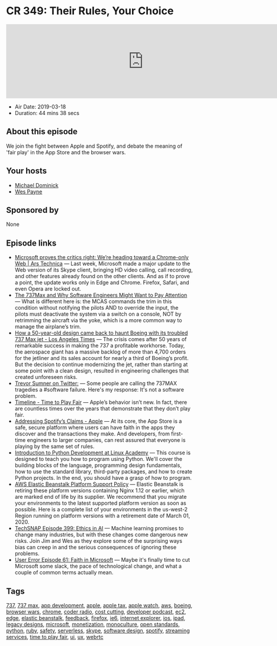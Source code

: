 # CR 349: Their Rules, Your Choice

<iframe src="https://player.fireside.fm/v2/MLf2ZzhC+Z8YUW4Qm?theme=dark" width="740" height="200" frameborder="0" scrolling="no"></iframe>

* Air Date: 2019-03-18
* Duration: 44 mins 38 secs

## About this episode

We join the fight between Apple and Spotify, and debate the meaning of 'fair play' in the App Store and the browser wars.

## Your hosts
* [Michael Dominick](https://coder.show/hosts/michael)
* [Wes Payne](https://coder.show/hosts/wespayne)

## Sponsored by

None



## Episode links

  * [Microsoft proves the critics right: We’re heading toward a Chrome-only Web | Ars Technica](https://arstechnica.com/gadgets/2019/03/microsofts-new-skype-for-web-client-an-early-taste-of-the-browser-monoculture/ "Microsoft proves the critics right: We’re heading toward a Chrome-only Web | Ars Technica") — Last week, Microsoft made a major update to the Web version of its Skype client, bringing HD video calling, call recording, and other features already found on the other clients. And as if to prove a point, the update works only in Edge and Chrome. Firefox, Safari, and even Opera are locked out.
  * [The 737Max and Why Software Engineers Might Want to Pay Attention](https://medium.com/@jpaulreed/the-737max-and-why-software-engineers-should-pay-attention-a041290994bd "The 737Max and Why Software Engineers Might Want to Pay Attention") — What is different here is: the MCAS commands the trim in this condition without notifying the pilots AND to override the input, the pilots must deactivate the system via a switch on a console, NOT by retrimming the aircraft via the yoke, which is a more common way to manage the airplane’s trim.
  * [How a 50-year-old design came back to haunt Boeing with its troubled 737 Max jet - Los Angeles Times](https://www.latimes.com/local/california/la-fi-boeing-max-design-20190315-story.html "How a 50-year-old design came back to haunt Boeing with its troubled 737 Max jet - Los Angeles Times") — The crisis comes after 50 years of remarkable success in making the 737 a profitable workhorse. Today, the aerospace giant has a massive backlog of more than 4,700 orders for the jetliner and its sales account for nearly a third of Boeing’s profit. But the decision to continue modernizing the jet, rather than starting at some point with a clean design, resulted in engineering challenges that created unforeseen risks.
  * [Trevor Sumner on Twitter:](https://twitter.com/trevorsumner/status/1106934369158078470?ref_src=twsrc%5Etfw%7Ctwcamp%5Etweetembed%7Ctwterm%5E1106934369158078470&ref_url=https%3A%2F%2Fwww.zerohedge.com%2Fnews%2F2019-03-17%2Fbest-analysis-what-really-happened-boeing-737-max-pilot-software-engineer "Trevor Sumner on Twitter:") — Some people are calling the 737MAX tragedies a #software failure. Here's my response: It's not a software problem. 
  * [Timeline - Time to Play Fair](https://www.timetoplayfair.com/timeline/ "Timeline - Time to Play Fair") — Apple’s behavior isn’t new. In fact, there are countless times over the years that demonstrate that they don’t play fair. 
  * [Addressing Spotify’s Claims - Apple](https://www.apple.com/newsroom/2019/03/addressing-spotifys-claims/ "Addressing Spotify’s Claims - Apple") — At its core, the App Store is a safe, secure platform where users can have faith in the apps they discover and the transactions they make. And developers, from first-time engineers to larger companies, can rest assured that everyone is playing by the same set of rules.
  * [Introduction to Python Development at Linux Academy](https://linuxacademy.com/devops/training/course/name/intro-to-python-development "Introduction to Python Development at Linux Academy") — This course is designed to teach you how to program using Python. We'll cover the building blocks of the language, programming design fundamentals, how to use the standard library, third-party packages, and how to create Python projects. In the end, you should have a grasp of how to program.
  * [AWS Elastic Beanstalk Platform Support Policy](https://docs.aws.amazon.com/elasticbeanstalk/latest/dg/platforms-support-policy.html "AWS Elastic Beanstalk Platform Support Policy") — Elastic Beanstalk is retiring these platform versions containing Nginx 1.12 or earlier, which are marked end of life by its supplier. We recommend that you migrate your environments to the latest supported platform version as soon as possible. Here is a complete list of your environments in the us-west-2 Region running on platform versions with a retirement date of March 01, 2020.
  * [TechSNAP Episode 399: Ethics in AI](https://techsnap.systems/399 "TechSNAP Episode 399: Ethics in AI") — Machine learning promises to change many industries, but with these changes come dangerous new risks. Join Jim and Wes as they explore some of the surprising ways bias can creep in and the serious consequences of ignoring these problems.
  * [User Error Episode 61: Faith in Microsoft](https://error.show/61 "User Error Episode 61: Faith in Microsoft") — Maybe it's finally time to cut Microsoft some slack, the pace of technological change, and what a couple of common terms actually mean.



## Tags

[737](https://coder.show/tags/737), [737 max](https://coder.show/tags/737%20max), [app development](https://coder.show/tags/app%20development), [apple](https://coder.show/tags/apple), [apple tax](https://coder.show/tags/apple%20tax), [apple watch](https://coder.show/tags/apple%20watch), [aws](https://coder.show/tags/aws), [boeing](https://coder.show/tags/boeing), [browser wars](https://coder.show/tags/browser%20wars), [chrome](https://coder.show/tags/chrome), [coder radio](https://coder.show/tags/coder%20radio), [cost cutting](https://coder.show/tags/cost%20cutting), [developer podcast](https://coder.show/tags/developer%20podcast), [ec2](https://coder.show/tags/ec2), [edge](https://coder.show/tags/edge), [elastic beanstalk](https://coder.show/tags/elastic%20beanstalk), [feedback](https://coder.show/tags/feedback), [firefox](https://coder.show/tags/firefox), [ie6](https://coder.show/tags/ie6), [internet explorer](https://coder.show/tags/internet%20explorer), [ios](https://coder.show/tags/ios), [ipad](https://coder.show/tags/ipad), [legacy designs](https://coder.show/tags/legacy%20designs), [microsoft](https://coder.show/tags/microsoft), [monetization](https://coder.show/tags/monetization), [monoculture](https://coder.show/tags/monoculture), [open standards](https://coder.show/tags/open%20standards), [python](https://coder.show/tags/python), [ruby](https://coder.show/tags/ruby), [safety](https://coder.show/tags/safety), [serverless](https://coder.show/tags/serverless), [skype](https://coder.show/tags/skype), [software design](https://coder.show/tags/software%20design), [spotify](https://coder.show/tags/spotify), [streaming services](https://coder.show/tags/streaming%20services), [time to play fair](https://coder.show/tags/time%20to%20play%20fair), [ui](https://coder.show/tags/ui), [ux](https://coder.show/tags/ux), [webrtc](https://coder.show/tags/webrtc)